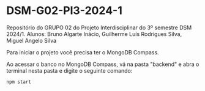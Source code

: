 # DSM-G02-PI3-2024-1
Repositório do GRUPO 02 do Projeto Interdisciplinar do 3º semestre DSM 2024/1. Alunos: Bruno Algarte Inácio, Guilherme Luís Rodrigues Silva, Miguel Angelo Silva

Para iniciar o projeto você precisa ter o MongoDB Compass.

Ao acessar o banco no MongoDB Compass, vá na pasta "backend" e abra o terminal nesta pasta e digite o seguinte comando:

`npm start`
